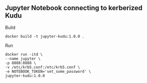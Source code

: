 ## Jupyter Notebook connecting to kerberized Kudu

Build
```
docker build -t jupyter-kudu:1.0.0 .
```

Run
```
docker run -itd \
--name jupyter \
-p 8888:8888 \
-v /etc/krb5.conf:/etc/krb5.conf \
-e NOTEBOOK_TOKEN='set_some_password' \
jupyter-kudu:1.0.0
```

